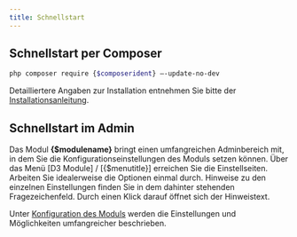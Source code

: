 ```yaml
---
title: Schnellstart
---
```


## Schnellstart per Composer

```bash
php composer require {$composerident} –-update-no-dev
```

Detailliertere Angaben zur Installation entnehmen Sie bitte der [Installationsanleitung](installation/020_Neuinstallation/020_Modul_hinzufuegen.md).

## Schnellstart im Admin
Das Modul **{$modulename}** bringt einen umfangreichen Adminbereich mit, 
in dem Sie die Konfigurationseinstellungen des Moduls setzen können. 
Über das Menü [D3 Module] / [{$menutitle}] erreichen Sie die Einstellseiten.   
Arbeiten Sie idealerweise die Optionen einmal durch. 
Hinweise zu den einzelnen Einstellungen finden Sie in dem dahinter stehenden Fragezeichenfeld. 
Durch einen Klick darauf öffnet sich der Hinweistext.

Unter [Konfiguration des Moduls](configuration/_index.md) werden die Einstellungen und Möglichkeiten umfangreicher beschrieben.
